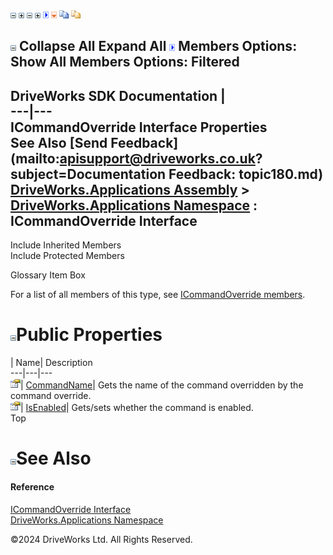 ![](dotnetimages/collapse.gif) ![](dotnetimages/expand.gif) ![](dotnetimages/collapse.gif) ![](dotnetimages/expand.gif) ![](dotnetimages/drpdown.gif) ![](dotnetimages/drpdown_orange.gif) ![](dotnetimages/copycode.gif) ![](dotnetimages/copycodeHighlight.gif)

![](dotnetimages/collapse.gif) Collapse All Expand All ![](dotnetimages/drpdown.gif) Members Options: Show All  Members Options: Filtered   
---  
DriveWorks SDK Documentation  |   
---|---  
ICommandOverride Interface Properties   
See Also [Send Feedback](mailto:apisupport@driveworks.co.uk?subject=Documentation Feedback: topic180.md)  
[DriveWorks.Applications Assembly](topic13.md) > [DriveWorks.Applications Namespace](topic16.md) : ICommandOverride Interface  
---  
  
Include Inherited Members    
Include Protected Members    


Glossary Item Box

For a list of all members of this type, see [ICommandOverride members](topic181.md).

# ![](dotnetimages/collapse.gif)Public Properties

| Name| Description  
---|---|---  
![ Property](dotnetimages/Property.gif)| [CommandName](topic185.md)| Gets the name of the command overridden by the command override.   
![ Property](dotnetimages/Property.gif)| [IsEnabled](topic186.md)| Gets/sets whether the command is enabled.   
Top

# ![](dotnetimages/collapse.gif)See Also

#### Reference

[ICommandOverride Interface](topic180.md)   
[DriveWorks.Applications Namespace](topic16.md)

©2024 DriveWorks Ltd. All Rights Reserved.
